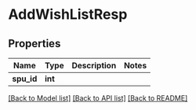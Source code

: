 # AddWishListResp

## Properties
Name | Type | Description | Notes
------------ | ------------- | ------------- | -------------
**spu_id** | **int** |  | 

[[Back to Model list]](../README.md#documentation-for-models) [[Back to API list]](../README.md#documentation-for-api-endpoints) [[Back to README]](../README.md)


